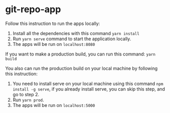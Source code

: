 # git-repo-app

Follow this instruction to run the apps locally:
1. Install all the dependencies with this command `yarn install`
2. Run `yarn serve` command to start the application locally.
3. The apps will be run on `localhost:8080`

If you want to make a production build, you can run this command: `yarn build`

You also can run the production build on your local machine by following this instruction:
1. You need to install serve on your local machine using this command `npm install -g serve`, if you already install serve, you can skip this step, and go to step 2.
2. Run `yarn prod`.
3. The apps will be run on `localhost:5000`
